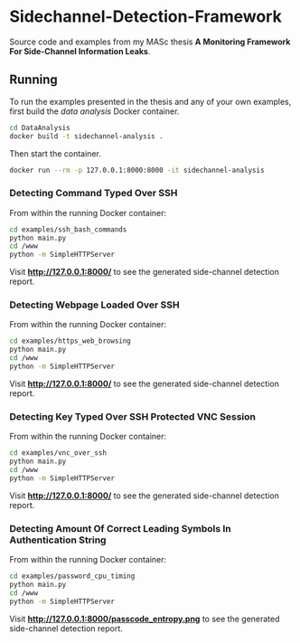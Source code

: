# Sidechannel-Detection-Framework

Source code and examples from my MASc thesis **A Monitoring Framework For Side-Channel Information Leaks**.

## Running

To run the examples presented in the thesis and any of your own examples, first build the *data analysis* Docker container.

```bash
cd DataAnalysis
docker build -t sidechannel-analysis .
```

Then start the container.

```bash
docker run --rm -p 127.0.0.1:8000:8000 -it sidechannel-analysis
```

### Detecting Command Typed Over SSH

From within the running Docker container:

```bash
cd examples/ssh_bash_commands
python main.py
cd /www
python -m SimpleHTTPServer
```

Visit **http://127.0.0.1:8000/** to see the generated side-channel detection report.

### Detecting Webpage Loaded Over SSH

From within the running Docker container:

```bash
cd examples/https_web_browsing
python main.py
cd /www
python -m SimpleHTTPServer
```

Visit **http://127.0.0.1:8000/** to see the generated side-channel detection report.

### Detecting Key Typed Over SSH Protected VNC Session

From within the running Docker container:

```bash
cd examples/vnc_over_ssh
python main.py
cd /www
python -m SimpleHTTPServer
```

Visit **http://127.0.0.1:8000/** to see the generated side-channel detection report.

### Detecting Amount Of Correct Leading Symbols In Authentication String

From within the running Docker container:

```bash
cd examples/password_cpu_timing
python main.py
cd /www
python -m SimpleHTTPServer
```

Visit **http://127.0.0.1:8000/passcode_entropy.png** to see the generated side-channel detection report.

